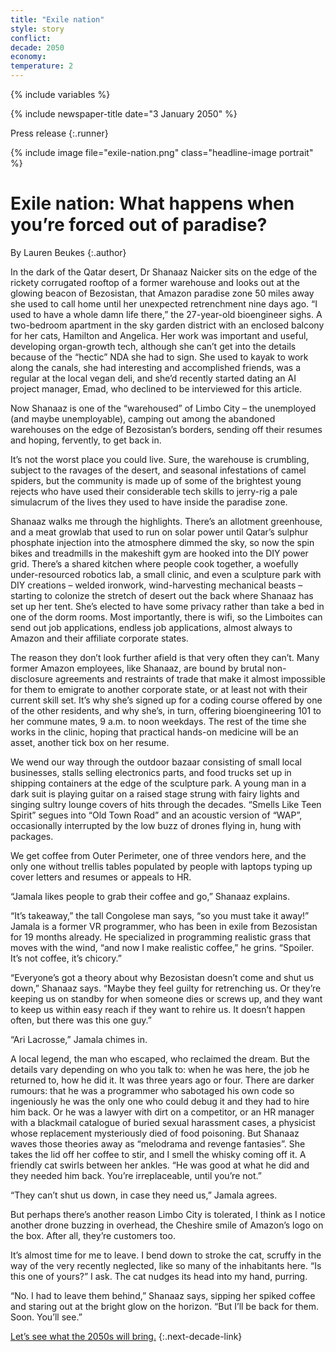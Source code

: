 ```yaml
---
title: "Exile nation"
style: story
conflict: 
decade: 2050
economy: 
temperature: 2
---
```


{% include variables %}

{% include newspaper-title date="3 January 2050" %}

Press release
{:.runner}

{% include image file="exile-nation.png" class="headline-image portrait" %}

# Exile nation: What happens when you’re forced out of paradise?

By Lauren Beukes
{:.author}

In the dark of the Qatar desert, Dr Shanaaz Naicker sits on the edge of the rickety corrugated rooftop of a former warehouse and looks out at the glowing beacon of Bezosistan, that Amazon paradise zone 50 miles away she used to call home until her unexpected retrenchment nine days ago. “I used to have a whole damn life there,” the 27-year-old bioengineer sighs. A two-bedroom apartment in the sky garden district with an enclosed balcony for her cats, Hamilton and Angelica. Her work was important and useful, developing organ-growth tech, although she can’t get into the details because of the “hectic” NDA she had to sign. She used to kayak to work along the canals, she had interesting and accomplished friends, was a regular at the local vegan deli, and she’d recently started dating an AI project manager, Emad, who declined to be interviewed for this article.

Now Shanaaz is one of the “warehoused” of Limbo City – the unemployed (and maybe unemployable), camping out among the abandoned warehouses on the edge of Bezosistan’s borders, sending off their resumes and hoping, fervently, to get back in.

It’s not the worst place you could live. Sure, the warehouse is crumbling, subject to the ravages of the desert, and seasonal infestations of camel spiders, but the community is made up of some of the brightest young rejects who have used their considerable tech skills to jerry-rig a pale simulacrum of the lives they used to have inside the paradise zone.

Shanaaz walks me through the highlights. There’s an allotment greenhouse, and a meat growlab that used to run on solar power until Qatar’s sulphur phosphate injection into the atmosphere dimmed the sky, so now the spin bikes and treadmills in the makeshift gym are hooked into the DIY power grid. There’s a shared kitchen where people cook together, a woefully under-resourced robotics lab, a small clinic, and even a sculpture park with DIY creations – welded ironwork, wind-harvesting mechanical beasts – starting to colonize the stretch of desert out the back where Shanaaz has set up her tent. She’s elected to have some privacy rather than take a bed in one of the dorm rooms. Most importantly, there is wifi, so the Limboites can send out job applications, endless job applications, almost always to Amazon and their affiliate corporate states.

The reason they don’t look further afield is that very often they can’t. Many former Amazon employees, like Shanaaz, are bound by brutal non-disclosure agreements and restraints of trade that make it almost impossible for them to emigrate to another corporate state, or at least not with their current skill set. It’s why she’s signed up for a coding course offered by one of the other residents, and why she’s, in turn, offering bioengineering 101 to her commune mates, 9 a.m. to noon weekdays. The rest of the time she works in the clinic, hoping that practical hands-on medicine will be an asset, another tick box on her resume.

We wend our way through the outdoor bazaar consisting of small local businesses, stalls selling electronics parts, and food trucks set up in shipping containers at the edge of the sculpture park. A young man in a dark suit is playing guitar on a raised stage strung with fairy lights and singing sultry lounge covers of hits through the decades. “Smells Like Teen Spirit” segues into “Old Town Road” and an acoustic version of “WAP”, occasionally interrupted by the low buzz of drones flying in, hung with packages.

We get coffee from Outer Perimeter, one of three vendors here, and the only one without trellis tables populated by people with laptops typing up cover letters and resumes or appeals to HR.

“Jamala likes people to grab their coffee and go,” Shanaaz explains.

“It’s takeaway,” the tall Congolese man says, “so you must take it away!” Jamala is a former VR programmer, who has been in exile from Bezosistan for 19 months already. He specialized in programming realistic grass that moves with the wind, “and now I make realistic coffee,” he grins. “Spoiler. It’s not coffee, it’s chicory.”

“Everyone’s got a theory about why Bezosistan doesn’t come and shut us down,” Shanaaz says. “Maybe they feel guilty for retrenching us. Or they’re keeping us on standby for when someone dies or screws up, and they want to keep us within easy reach if they want to rehire us. It doesn’t happen often, but there was this one guy.”

“Ari Lacrosse,” Jamala chimes in.

A local legend, the man who escaped, who reclaimed the dream. But the details vary depending on who you talk to: when he was here, the job he returned to, how he did it. It was three years ago or four. There are darker rumours: that he was a programmer who sabotaged his own code so ingeniously he was the only one who could debug it and they had to hire him back. Or he was a lawyer with dirt on a competitor, or an HR manager with a blackmail catalogue of buried sexual harassment cases, a physicist whose replacement mysteriously died of food poisoning. But Shanaaz waves those theories away as “melodrama and revenge fantasies”. She takes the lid off her coffee to stir, and I smell the whisky coming off it. A friendly cat swirls between her ankles. “He was good at what he did and they needed him back. You’re irreplaceable, until you’re not.”

“They can’t shut us down, in case they need us,” Jamala agrees.

But perhaps there’s another reason Limbo City is tolerated, I think as I notice another drone buzzing in overhead, the Cheshire smile of Amazon’s logo on the box. After all, they’re customers too.

It’s almost time for me to leave. I bend down to stroke the cat, scruffy in the way of the very recently neglected, like so many of the inhabitants here. “Is this one of yours?” I ask. The cat nudges its head into my hand, purring.

“No. I had to leave them behind,” Shanaaz says, sipping her spiked coffee and staring out at the bright glow on the horizon. “But I’ll be back for them. Soon. You’ll see.”

[Let’s see what the 2050s will bring.](chapter_last-ditch-geo-engineering.html)
{:.next-decade-link}

